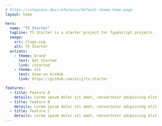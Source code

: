 ```yaml
---
# https://vitepress.dev/reference/default-theme-home-page
layout: home

hero:
  name: "TS Starter"
  tagline: TS Starter is a starter project for TypeScript projects.
  image:
    src: /logo.svg
    alt: TS Starter
  actions:
    - theme: brand
      text: Get Started
      link: /started
    - theme: alt
      text: View on GitHub
      link: https://github.com/oiij/ts-starter

features:
  - title: Feature A
    details: Lorem ipsum dolor sit amet, consectetur adipiscing elit
  - title: Feature B
    details: Lorem ipsum dolor sit amet, consectetur adipiscing elit
  - title: Feature C
    details: Lorem ipsum dolor sit amet, consectetur adipiscing elit
---
```

